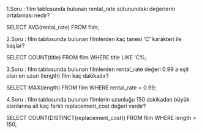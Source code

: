 1.Soru : film tablosunda bulunan rental_rate sütunundaki değerlerin ortalaması nedir?

  SELECT AVG(rental_rate) FROM film;

2.Soru : film tablosunda bulunan filmlerden kaç tanesi 'C' karakteri ile başlar?

  SELECT COUNT(title) FROM film WHERE title LIKE 'C%;

3.Soru : film tablosunda bulunan filmlerden rental_rate değeri 0.99 a eşit olan en uzun (length) film kaç dakikadır?

  SELECT MAX(length) FROM film WHERE rental_rate = 0.99;

4.Soru : film tablosunda bulunan filmlerin uzunluğu 150 dakikadan büyük olanlarına ait kaç farklı replacement_cost değeri vardır?

  SELECT COUNT(DISTINCT(replacement_cost)) FROM film WHERE length > 150;
